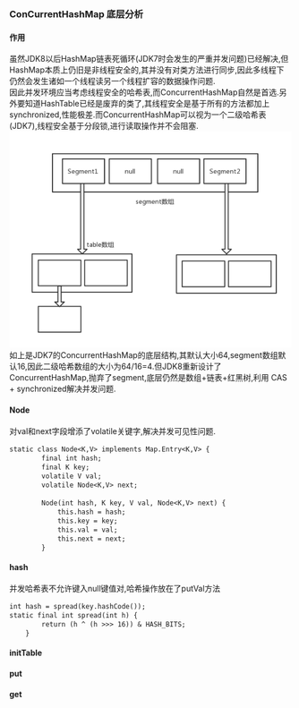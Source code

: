 ### ConCurrentHashMap 底层分析

#### 作用
虽然JDK8以后HashMap链表死循环(JDK7时会发生的严重并发问题)已经解决,但HashMap本质上仍旧是非线程安全的,其并没有对类方法进行同步,因此多线程下仍然会发生诸如一个线程读另一个线程扩容的数据操作问题.  
因此并发环境应当考虑线程安全的哈希表,而ConcurrentHashMap自然是首选.另外要知道HashTable已经是废弃的类了,其线程安全是基于所有的方法都加上synchronized,性能极差.而ConcurrentHashMap可以视为一个二级哈希表(JDK7),线程安全基于分段锁,进行读取操作并不会阻塞.  
![二级哈希表](https://raw.githubusercontent.com/MelloChan/java-interview/master/image/ConCurrentHashMap.png)    
如上是JDK7的ConcurrentHashMap的底层结构,其默认大小64,segment数组默认16,因此二级哈希数组的大小为64/16=4.但JDK8重新设计了ConcurrentHashMap,抛弃了segment,底层仍然是数组+链表+红黑树,利用 CAS + synchronized解决并发问题.

#### Node  

对val和next字段增添了volatile关键字,解决并发可见性问题.
```
static class Node<K,V> implements Map.Entry<K,V> {
        final int hash;
        final K key;
        volatile V val;
        volatile Node<K,V> next;

        Node(int hash, K key, V val, Node<K,V> next) {
            this.hash = hash;
            this.key = key;
            this.val = val;
            this.next = next;
        }
```

#### hash  

并发哈希表不允许键入null键值对,哈希操作放在了putVal方法  
```
int hash = spread(key.hashCode());
static final int spread(int h) {
        return (h ^ (h >>> 16)) & HASH_BITS;
    }
```

#### initTable

#### put

#### get

#### 

